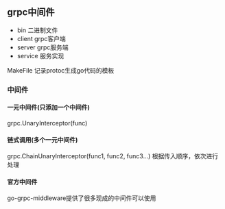 ## grpc中间件


- bin 二进制文件
- client grpc客户端
- server grpc服务端
- service 服务实现


MakeFile 记录protoc生成go代码的模板



### 中间件
#### 一元中间件(只添加一个中间件)
grpc.UnaryInterceptor(func)

#### 链式调用(多个一元中间件)
grpc.ChainUnaryInterceptor(func1, func2, func3...)
根据传入顺序，依次进行处理

#### 官方中间件
go-grpc-middleware提供了很多现成的中间件可以使用